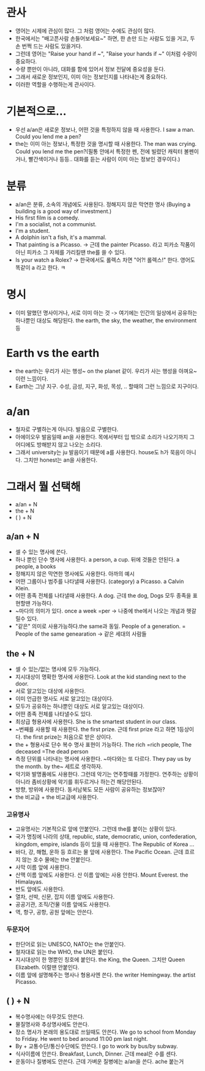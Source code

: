 # 관사
- 영어는 시제에 관심이 많다. 그 처럼 영어는 수에도 관심이 많다.
- 한국에서는 "배고픈사람 손들어보세요~" 하면, 한 손만 드는 사람도 있을 거고, 두 손 번쩍 드는 사람도 있을거다.
- 그런데 영어는 "Raise your hand if ~", "Raise your hands if ~" 이처럼 수량이 중요하다.
- 수량 뿐만이 아니라, 대화를 함에 있어서 정보 전달에 중요성을 둔다.
- 그래서 새로운 정보인지, 이미 아는 정보인지를 나타내는게 중요하다.
- 이러한 역할을 수행하는게 관사이다.

# 기본적으로...
- 우선 a/an은 새로운 정보나, 어떤 것을 특정하지 않을 때 사용한다. I saw a man. Could you lend me a pen?
- the는 이미 아는 정보나, 특정한 것을 명시할 때 사용한다. The man was crying. Could you lend me the pen?(필통 안에서 특정한 펜, 전에 빌렸던 캐릭터 볼펜이거나, 빨간색이거나 등등.. 대화를 듣는 사람이 이미 아는 정보인 경우이다.)

# 분류
- a/an은 분류, 소속의 개념에도 사용된다. 정해지지 않은 막연한 명사 (Buying a building is a good way of investment.)
- His first film is a comedy.
- I'm a socialist, not a communist.
- I'm a student.
- A dolphin isn't a fish, it's a mammal.
- That painting is a Picasso. -> 근데 the painter Picasso. 라고 피카소 작품이 아닌 피카소 그 자체를 가리킬땐 the를 쓸 수 있다.
- Is your watch a Rolex? -> 한국에서도 롤렉스 차면 "어?! 롤렉스!" 한다. 영어도 똑같이 a 라고 한다. ㅋ

# 명시
- 이미 말했던 명사이거나, 서로 이미 아는 것 -> 여기에는 인간의 일상에서 공유하는 하나뿐인 대상도 해당된다. the earth, the sky, the weather, the environment 등

# Earth vs the earth
- the earth는 우리가 사는 행성~ on the planet 같이. 우리가 사는 행성을 아껴요~ 이런 느낌이다.
- Earth는 그냥 지구. 수성, 금성, 지구, 화성, 목성, .. 할때의 그런 느낌으로 지구이다.

# a/an
- 철자로 구별하는게 아니다. 발음으로 구별한다.
- 아에이오우 발음일때 an을 사용한다. 목에서부터 입 밖으로 소리가 나오기까지 그 어디에도 방해받지 않고 나오는 소리다.
- 그래서 university는 ju 발음이기 때문에 a를 사용한다. house도 h가 묵음이 아니다. 그치만 honest는 an을 사용한다.

# 그래서 뭘 선택해
- a/an + N
- the + N
- ( ) + N
## a/an + N
- 셀 수 있는 명사에 쓴다.
- 하나 뿐인 단수 명사에 사용한다. a person, a cup. 뒤에 것들은 안된다. a people, a books
- 정해지지 않은 막연한 명사에도 사용한다. 아까의 예시
- 어떤 그룹이나 범주를 나타낼때 사용한다. (category) a Picasso. a Calvin Klein.
- 어떤 종족 전체를 나타낼때 사용한다. A dog. 근데 the dog, Dogs 모두 종족을 표현할땐 가능하다.
- ~마다의 의미가 있다. once a week =per -> 나중에 the에서 나오는 개념과 헷갈릴수 있다.
- "같은" 의미로 사용가능하다.the same과 동일. People of a generation. = People of the same genearation -> 같은 세대의 사람들
## the + N
- 셀 수 있는/없는 명사에 모두 가능하다.
- 지시대상이 명확한 명사에 사용한다. Look at the kid standing next to the door.
- 서로 알고있는 대상에 사용한다.
- 이미 언급한 명사도 서로 알고있는 대상이다.
- 모두가 공유하는 하나뿐인 대상도 서로 알고있는 대상이다.
- 어떤 종족 전체를 나타낼수도 있다.
- 최상급 형용사에 사용한다. She is the smartest student in our class.
- ~번째를 사용할 때 사용한다. the first prize. 근데 first prize 라고 하면 1등상이다. the first prize는 처음으로 받은 상이다.
- the + 형용사로 단수 복수 명사 표현이 가능하다. The rich =rich people, The deceased =The dead person
- 측정 단위를 나타내는 명사에 사용한다. ~마다와는 또 다르다. They pay us by the month. by the~ 세트로 생각하자.
- 악기와 발명품에도 사용한다. 그런데 악기는 연주할때를 가정한다. 연주하는 상황이 아니라 좀비상황에 악기를 휘두르거나 하는건 해당안된다.
- 방향, 방위에 사용한다. 동서남북도 모든 사람이 공유하는 정보잖아?
- the 비교급 + the 비교급에 사용한다.
### 고유명사
- 고유명사는 기본적으로 앞에 안붙인다. 그런데 the를 붙이는 상황이 있다.
- 국가 명칭에 나라의 상태, republic, state, democratic, union, confederation, kingdom, empire, islands 등이 있을 때 사용한다. The Republic of Korea ...
- 바다, 강, 해협, 운하 등 흐르는 물 앞에 사용한다. The Pacific Ocean. 근데 흐르지 않는 호수 물에는 the 안붙인다.
- 사막 이름 앞에 사용한다.
- 산맥 이름 앞에도 사용한다. 산 이름 앞에는 사용 안한다. Mount Everest. the Himalayas.
- 반도 앞에도 사용한다.
- 열차, 선박, 신문, 잡지 이름 앞에도 사용한다.
- 공공기관, 조직/건물 이름 앞에도 사용한다.
- 역, 항구, 공항, 공원 앞에는 안쓴다.
### 두문자어
- 한단어로 읽는 UNESCO, NATO는 the 안붙인다.
- 철자대로 읽는 the WHO, the UN은 붙인다.
- 지시대상이 한 명뿐인 칭호에 붙인다. the King, the Queen. 그치만 Queen Elizabeth. 이럴땐 안붙인다.
- 이름 앞에 설명해주는 명사나 형용사엔 쓴다. the writer Hemingway. the artist Picasso.
## ( ) + N
- 복수명사에는 아무것도 안쓴다.
- 물질명사와 추상명사에도 안쓴다.
- 장소 명사가 본래의 용도대로 쓰일때도 안쓴다. We go to school from Monday to Friday. He went to bed around 11:00 pm last night.
- By + 교통수단/통신수단에도 안쓴다. I go to work by bus/by subway.
- 식사이름에 안쓴다. Breakfast, Lunch, Dinner. 근데 meal은 수를 센다.
- 운동이나 질병에도 안쓴다. 근데 가벼운 질병에는 a/an을 쓴다. ache 붙는거
